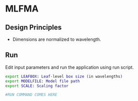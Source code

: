 # MLFMA

## Design Principles 

- Dimensions are normalized to wavelength.

## Run 

Edit input parameters and run the application using run script.

```bash
export LEAFBOX: Leaf-level box size (in wavelengths)
export MODELFILE: Model file path
export SCALE: Scaling factor

#RUN COMMAND COMES HERE
```

